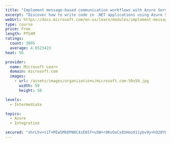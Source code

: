 ```yaml
---
title: "Implement message-based communication workflows with Azure Service Bus"
excerpt: "Discover how to write code in .NET applications using Azure Service Bus for communications that can handle high demand, low bandwidth, and hardware failures."
webUrl: https://docs.microsoft.com/en-us/learn/modules/implement-message-workflows-with-service-bus/
type: course
price: Free
length: PT54M
ratings:
  count: 3095
  average: 4.6523423
heat: 56

provider:
  name: Microsoft Learn
  domain: microsoft.com
  images:
    - url: /assets/images/organizations/microsoft.com-50x50.jpg
      width: 50
      height: 50

levels:
  - Intermediate

topics:
  - Azure
  - Integration

secured: "xhrLhv+s1T+MIwSMkDPN8C4zE65f+u5W+rOKvOoCx8SHooX11ybv9y+hO28YLHxn7cpHJTByuVkPQh4RHhc5gBJ/8P7/HPBFNHml7My9TfOamjT2+IZ2unzSc7oawbKpG2txwWU8SU9eCKozZQgRXQHRftwNE/7WBD5tRlQp5Wq89m2cvBk3zj05V/+ziVMHb/nndLIV7HAdo3pSR2drQpb3VtkqTUttG8ZoL4mK0+gzNSQTl1pUh2vrT5+yI+kSwIptqxkp8n+KYexiQT5LLCxSk8iFRd/MGw1GqSwXOxhoR1DL31vpa9i17ibPU4kgLz9ION5YVDnfVk0vxp6rkwGCysxdalSE2N/LWGaTQHTU2+2HdMiDaTLpdv2d5bSWyPfUujfScNSND9vf8lE6jvS+DW4YoQHc4LrEfso60KI=;CKfUeV0DQ7RP25FqfQOP9A=="
---
```


